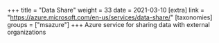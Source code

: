 +++
title = "Data Share"
weight = 33
date = 2021-03-10
[extra]
link = "https://azure.microsoft.com/en-us/services/data-share/"
[taxonomies]
groups = ["msazure"]
+++
Azure service for sharing data with external organizations


